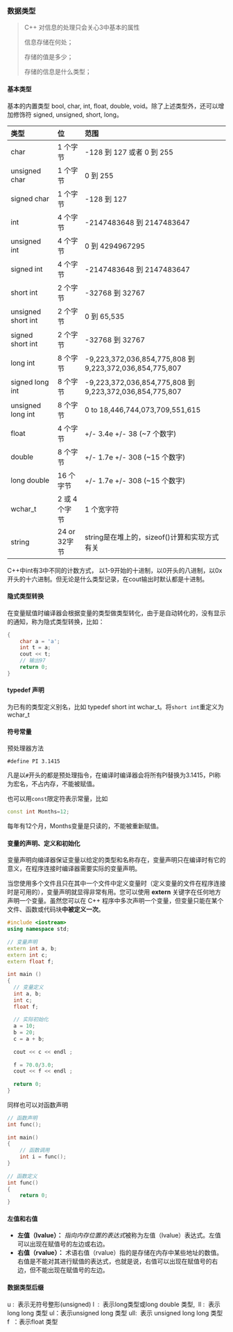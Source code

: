 ### 数据类型

> C++ 对信息的处理只会关心3中基本的属性
>
> 信息存储在何处；
>
> 存储的值是多少；
>
> 存储的信息是什么类型；
>

#### 基本类型

基本的内置类型 bool, char, int, float, double, void。除了上述类型外，还可以增加修饰符 signed, unsigned, short, long。

| 类型               | 位            | 范围                                                    |
| :----------------- | :------------ | :------------------------------------------------------ |
| char               | 1 个字节      | -128 到 127 或者 0 到 255                               |
| unsigned char      | 1 个字节      | 0 到 255                                                |
| signed char        | 1 个字节      | -128 到 127                                             |
| int                | 4 个字节      | -2147483648 到 2147483647                               |
| unsigned int       | 4 个字节      | 0 到 4294967295                                         |
| signed int         | 4 个字节      | -2147483648 到 2147483647                               |
| short int          | 2 个字节      | -32768 到 32767                                         |
| unsigned short int | 2 个字节      | 0 到 65,535                                             |
| signed short int   | 2 个字节      | -32768 到 32767                                         |
| long int           | 8 个字节      | -9,223,372,036,854,775,808 到 9,223,372,036,854,775,807 |
| signed long int    | 8 个字节      | -9,223,372,036,854,775,808 到 9,223,372,036,854,775,807 |
| unsigned long int  | 8 个字节      | 0 to 18,446,744,073,709,551,615                         |
| float              | 4 个字节      | +/- 3.4e +/- 38 (~7 个数字)                             |
| double             | 8 个字节      | +/- 1.7e +/- 308 (~15 个数字)                           |
| long double        | 16 个字节     | +/- 1.7e +/- 308 (~15 个数字)                           |
| wchar_t            | 2 或 4 个字节 | 1 个宽字符                                              |
| string             | 24 or 32字节  | string是在堆上的，sizeof()计算和实现方式有关            |

C++中int有3中不同的计数方式， 以1-9开始的十进制，以0开头的八进制，以0x开头的十六进制。但无论是什么类型记录，在cout输出时默认都是十进制。

#### 隐式类型转换

在变量赋值时编译器会根据变量的类型做类型转化，由于是自动转化的，没有显示的通知，称为隐式类型转换，比如：

```cpp
{
    char a = 'a';
    int t = a;
    cout << t;
    // 输出97
    return 0;
}
```

#### typedef 声明

为已有的类型定义别名，比如 typedef short int wchar_t。将`short int`重定义为wchar_t

#### 符号常量

预处理器方法

```
#define PI 3.1415
```

凡是以`#`开头的都是预处理指令，在编译时编译器会将所有PI替换为3.1415，PI称为宏名，不占内存，不能被赋值。

也可以用`const`限定符表示常量，比如

```cpp
const int Months=12;
```

每年有12个月，Months变量是只读的，不能被重新赋值。

#### 变量的声明、定义和初始化

变量声明向编译器保证变量以给定的类型和名称存在，变量声明只在编译时有它的意义，在程序连接时编译器需要实际的变量声明。

当您使用多个文件且只在其中一个文件中定义变量时（定义变量的文件在程序连接时是可用的），变量声明就显得非常有用。您可以使用 **extern** 关键字在任何地方声明一个变量。虽然您可以在 C++ 程序中多次声明一个变量，但变量只能在某个文件、函数或代码块**中被定义一次**。

```cpp
#include <iostream>
using namespace std;
 
// 变量声明
extern int a, b;
extern int c;
extern float f;
  
int main ()
{
  // 变量定义
  int a, b;
  int c;
  float f;
 
  // 实际初始化
  a = 10;
  b = 20;
  c = a + b;
 
  cout << c << endl ;
 
  f = 70.0/3.0;
  cout << f << endl ;
 
  return 0;
}
```

同样也可以对函数声明

```cpp
// 函数声明
int func();
 
int main()
{
    // 函数调用
    int i = func();
}
 
// 函数定义
int func()
{
    return 0;
}
```

#### 左值和右值

* **左值（lvalue）：** *指向内存位置的表达式*被称为左值（lvalue）表达式。左值可以出现在赋值号的左边或右边。
* **右值（rvalue）：** 术语右值（rvalue）指的是存储在内存中某些地址的数值。右值是不能对其进行赋值的表达式，也就是说，右值可以出现在赋值号的右边，但不能出现在赋值号的左边。

#### 数据类型后缀

u :  表示无符号整形(unsigned)
l  :  表示long类型或long double 类型, 
ll :  表示long long 类型
ul：表示unsigned long 类型
ull:  表示 unsigned long long 类型
f  ：表示float 类型